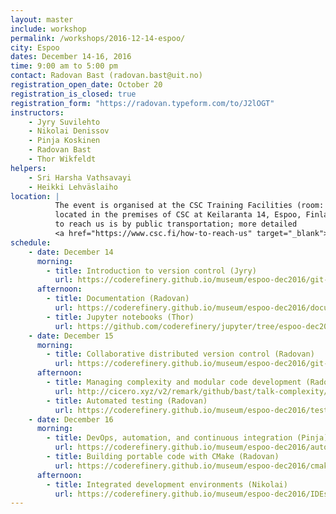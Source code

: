 ```yaml
---
layout: master
include: workshop
permalink: /workshops/2016-12-14-espoo/
city: Espoo
dates: December 14-16, 2016
time: 9:00 am to 5:00 pm
contact: Radovan Bast (radovan.bast@uit.no)
registration_open_date: October 20
registration_is_closed: true
registration_form: "https://radovan.typeform.com/to/J2lOGT"
instructors:
    - Jyry Suvilehto
    - Nikolai Denissov
    - Pinja Koskinen
    - Radovan Bast
    - Thor Wikfeldt
helpers:
    - Sri Harsha Vathsavayi
    - Heikki Lehväslaiho
location: |
          The event is organised at the CSC Training Facilities (room: Dogmi)
          located in the premises of CSC at Keilaranta 14, Espoo, Finland. The best way
          to reach us is by public transportation; more detailed
          <a href="https://www.csc.fi/how-to-reach-us" target="_blank">travel tips</a> are available.
schedule:
    - date: December 14
      morning:
        - title: Introduction to version control (Jyry)
          url: https://coderefinery.github.io/museum/espoo-dec2016/git-intro/
      afternoon:
        - title: Documentation (Radovan)
          url: https://coderefinery.github.io/museum/espoo-dec2016/documentation/
        - title: Jupyter notebooks (Thor)
          url: https://github.com/coderefinery/jupyter/tree/espoo-dec2016
    - date: December 15
      morning:
        - title: Collaborative distributed version control (Radovan)
          url: https://coderefinery.github.io/museum/espoo-dec2016/git-collaborative/
      afternoon:
        - title: Managing complexity and modular code development (Radovan)
          url: http://cicero.xyz/v2/remark/github/bast/talk-complexity/23f942a3902125/talk.md/
        - title: Automated testing (Radovan)
          url: https://coderefinery.github.io/museum/espoo-dec2016/testing/
    - date: December 16
      morning:
        - title: DevOps, automation, and continuous integration (Pinja)
          url: https://coderefinery.github.io/museum/espoo-dec2016/automation/
        - title: Building portable code with CMake (Radovan)
          url: https://coderefinery.github.io/museum/espoo-dec2016/cmake/
      afternoon:
        - title: Integrated development environments (Nikolai)
          url: https://coderefinery.github.io/museum/espoo-dec2016/IDEs/
---
```

